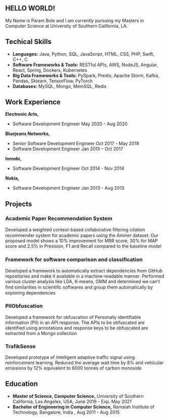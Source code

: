 ## HELLO WORLD!

My Name is Param Bole and I am currently pursuing my Masters in Computer Science at University of Southern California, LA. 

## Techical Skills
- **Languages:** Java, Python, SQL, JavaScript, HTML, CSS, PHP, Swift, C++, C
- **Software Frameworks & Tools:** RESTful APIs, AWS, NodeJS, Angular, React, Spring, Dockers, Kubernetes
- **Big Data Frameworks & Tools:** PySpark, Presto, Apache Storm, Kafka, Pandas, Sklearn, TensorFlow, PyTorch
- **Databases:** MySQL, Mongo, MemSQL, Redis

## Work Experience

**Electronic Arts,**
- Software Development Engineer May 2020 - Aug 2020

**Bluejeans Networks,**
 - Senior Software Development Engineer Oct 2017 - May 2019
 - Software Development Engineer Jan 2015 – Oct 2017
 
**Inmobi,**
 - Software Development Engineer Oct 2014 - Nov 2014
 
**Nokia,**
 - Software Development Engineer Jan 2013 - Aug 2013
 
## Projects

### Academic Paper Recommendation System

Developed a weighted context-based collaborative ﬁltering citation recommender system for academic papers using the Aminer dataset. Our proposed model shows a 10% improvement for MRR score, 30% for MAP score and 2.5% in Presision, F1 and Recall compared to the baseline model

### Framework for software comparison and classiﬁcation

Developed a framework to automatically extract dependencies from GitHub repositories and make it available in a machine-readable manner. Performed various cluster analysis like LDA, K-means, GMM and determined we can’t ﬁnd similarities in scientiﬁc softwares and group them automatically by exploring dependencies

### PIIObfuscation
Developed a framework for obfuscation of Personally identifiable information (PII) in an API response. The APIs to be obfuscated are identified using annotations and response keys to be obfuscated are extracted from a Mongo collection

### TrafikSense                                                                                                              
Developed prototype of intelligent adaptive traffic signal using reinforcement learning. Reduced the average wait time by 8% and vehicular emissions by 12% equivalent to 6000 tonnes of carbon monoxide

## Education

- **Master of Science, Computer Science,** University of Southern California, Los Angeles, USA, June 2019 - Exp. May 2021                                                                                                                                      
- **Bachelor of Engineering in Computer Science,** Ramaiah Institute of Technology, Bangalore, India , Aug 2011 - Aug 2015     
